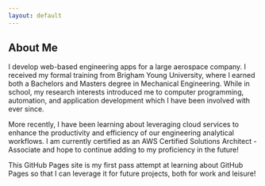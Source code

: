 ```yaml
---
layout: default
---
```


## About Me
I develop web-based engineering apps for a large aerospace company. I received my formal training from Brigham Young University, where I earned both a Bachelors and Masters degree in Mechanical Engineering. While in school, my research interests introduced me to computer programming, automation, and application development which I have been involved with ever since. 

More recently, I have been learning about leveraging cloud services to enhance the productivity and efficiency of our engineering analytical workflows. I am currently certified as an AWS Certified Solutions Architect - Associate and hope to continue adding to my proficiency in the future!

This GitHub Pages site is my first pass attempt at learning about GitHub Pages so that I can leverage it for future projects, both for work and leisure!

